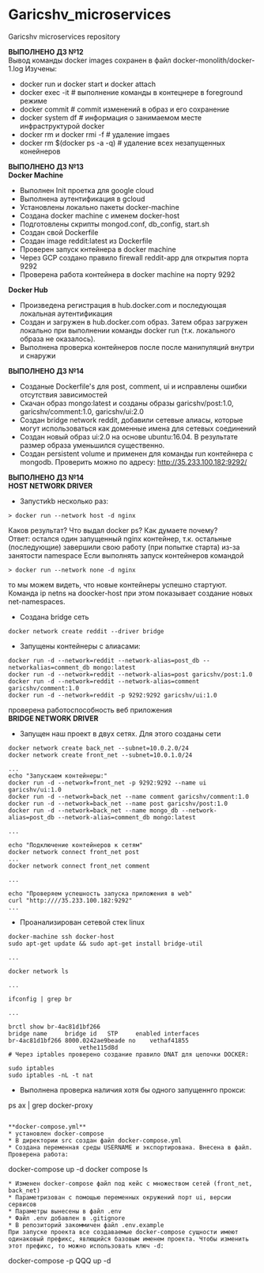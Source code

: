 # Garicshv_microservices
Garicshv microservices repository

**ВЫПОЛНЕНО ДЗ №12**  
Вывод команды docker images сохранен в файл docker-monolith/docker-1.log
Изучены:  
* docker run и docker start и docker attach
* docker exec -it <container> <command> # выполнение команды в контецнере в foreground режиме 
* docker commit # commit изменений в образ и его сохранение
* docker system df # информация о занимаемом месте инфраструктурой docker
* docker rm и docker rmi -f # удаление imgaes
* docker rm $(docker ps -a -q) # удаление всех незапущенных конейнеров


**ВЫПОЛНЕНО ДЗ №13**  
**Docker Machine**  
* Выполнен Init проетка для google cloud 
* Выполнена аутентификация в gcloud 
* Установлены локально пакеты docker-machine
* Создана docker machine с именем docker-host
* Подготовлены скрипты mongod.conf, db_config, start.sh
* Создан свой Dockerfile
* Создан image reddit:latest из Dockerfile
* Проверен запуск кнтейнера в docker machine
* Через GCP создано правило firewall reddit-app для открытия порта 9292
* Проверена работа контейнера в docker machine на порту 9292
  
**Docker Hub**  
* Произведена регистрация в hub.docker.com и последующая локальная аутентификация
* Создан и загружен в hub.docker.com образ. Затем образ загружен локально при выполнении команды docker run (т.к. локального образа не оказалось).
* Выполнена проверка контейнеров после после манипуляций внутри и снаружи
  
**ВЫПОЛНЕНО ДЗ №14**  
  
* Созданые Dockerfile's для post, comment, ui и исправлены ошибки отсутствия зависимостей
* Скачан образ mongo:latest и созданы образы garicshv/post:1.0, garicshv/comment:1.0, garicshv/ui:2.0
* Создан bridge network reddit, добавили сетевые алиасы, которые могут использоваться как доменные имена для сетевых соединений
* Создан новый образ ui:2.0 на основе ubuntu:16.04. В результате размер образа уменьшился существенно.
* Создан persistent volume и применен для команды run контейнера с mongodb. Проверить можно по адресу: http://35.233.100.182:9292/  

**ВЫПОЛНЕНО ДЗ №14**  
**HOST NETWORK DRIVER**  
* Запустиkb несколько раз: 
```
> docker run --network host -d nginx
```
Каков результат? Что выдал docker ps? Как думаете почему?  
Ответ: остался один запущенный nginx контейнер, т.к. остальные (последующие) завершили свою работу (при попытке старта) из-за занятости namespace
Если выполнять запуск контейнеров командой  
```
> docker run --network none -d nginx
```
то мы можем видеть, что новые контейнеры успешно стартуют. Команда ip netns на doocker-host при этом показывает создание новых net-namespaces.
* Создана bridge сеть
```
docker network create reddit --driver bridge 
```
* Запущены контейнеры с алиасами:
```
docker run -d --network=reddit --network-alias=post_db --networkalias=comment_db mongo:latest
docker run -d --network=reddit --network-alias=post garicshv/post:1.0
docker run -d --network=reddit --network-alias=comment garicshv/comment:1.0
docker run -d --network=reddit -p 9292:9292 garicshv/ui:1.0
```
проверена работоспособность веб приложения  
**BRIDGE NETWORK DRIVER**  
* Запущен наш проект в двух сетях. Для этого созданы сети
```
docker network create back_net --subnet=10.0.2.0/24
docker network create front_net --subnet=10.0.1.0/24

...
echo "Запускаем контейнеры:"
docker run -d --network=front_net -p 9292:9292 --name ui garicshv/ui:1.0
docker run -d --network=back_net --name comment garicshv/comment:1.0
docker run -d --network=back_net --name post garicshv/post:1.0
docker run -d --network=back_net --name mongo_db --network-alias=post_db --network-alias=comment_db mongo:latest

...

echo "Подключение контейнеров к сетям"
docker network connect front_net post
...
docker network connect front_net comment

...

echo "Проверяем успешность запуска приложения в web"
curl "http:////35.233.100.182:9292"
...
```
* Проанализирован сетевой стек linux
```
docker-machine ssh docker-host
sudo apt-get update && sudo apt-get install bridge-util

...

docker network ls

...

ifconfig | grep br

...

brctl show br-4ac81d1bf266
bridge name 	bridge id 	STP 	enabled interfaces
br-4ac81d1bf266 8000.0242ae9beade no 	vethaf41855
 					vethe115d8d
# Через iptables проверено создание правило DNAT для цепочки DOCKER:

sudo iptables
sudo iptables -nL -t nat
```
* Выполнена проверка наличия хотя бы одного запущеннго прокси:

 ps ax | grep docker-proxy
```

**docker-compose.yml**
* установлен docker-compose
* В директории src создан файл docker-compose.yml
* Создана переменная среды USERNAME и экспортирована. Внесена в файл. Проверена работа:
```
docker-compose up -d
docker compose ls
```
* Изменен docker-compose файл под кейс с множеством сетей (front_net, back_net)
* Параметризован с помощью переменных окружений порт ui, версии сервисов
* Параметры вынесены в файл .env
* Файл .env добавлен в .gitignore
* В репозиторий закоммичен файл .env.example 
При запуске проекта все создаваемые docker-compose сущности имеют одинаковый префикс, явлющийся базовым именем проекта. Чтобы изменить этот префикс, то можно использовать ключ -d:
```
docker-compose -p QQQ up -d
```

